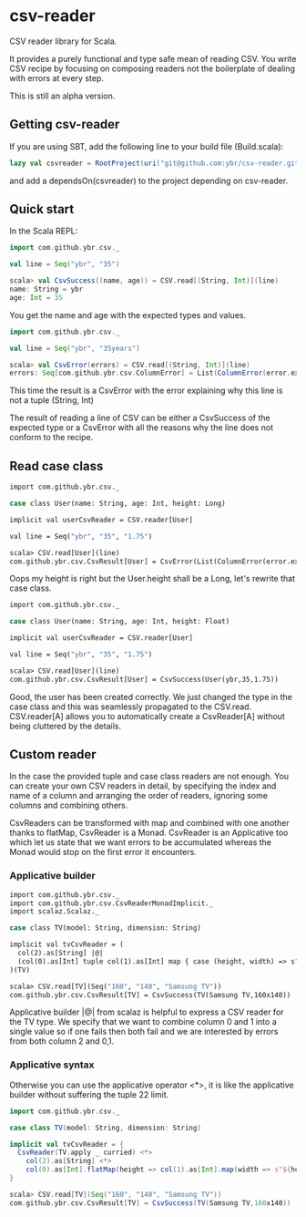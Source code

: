 # csv-reader

CSV reader library for Scala.

It provides a purely functional and type safe mean of reading CSV. You write CSV recipe by focusing on composing readers not the boilerplate of dealing with errors at every step.

This is still an alpha version.

## Getting csv-reader

If you are using SBT, add the following line to your build file (Build.scala):

```scala
lazy val csvreader = RootProject(uri("git@github.com:ybr/csv-reader.git#develop"))
```

and add a dependsOn(csvreader) to the project depending on csv-reader.

## Quick start

In the Scala REPL:

```scala
import com.github.ybr.csv._

val line = Seq("ybr", "35")

scala> val CsvSuccess((name, age)) = CSV.read[(String, Int)](line)
name: String = ybr
age: Int = 35
```

You get the name and age with the expected types and values.

```scala
import com.github.ybr.csv._

val line = Seq("ybr", "35years")

scala> val CsvError(errors) = CSV.read[(String, Int)](line)
errors: Seq[com.github.ybr.csv.ColumnError] = List(ColumnError(error.expected.int,Map(index -> 1, content -> 35years)))
```

This time the result is a CsvError with the error explaining why this line is not a tuple (String, Int)

The result of reading a line of CSV can be either a CsvSuccess of the expected type
or a CsvError with all the reasons why the line does not conform to the recipe.

## Read case class

```bash
import com.github.ybr.csv._

case class User(name: String, age: Int, height: Long)

implicit val userCsvReader = CSV.reader[User]

val line = Seq("ybr", "35", "1.75")

scala> CSV.read[User](line)
com.github.ybr.csv.CsvResult[User] = CsvError(List(ColumnError(error.expected.long,Map(index -> 2, content -> 1.75, name -> height))))
```

Oops my height is right but the User.height shall be a Long, let's rewrite that case class.

```bash
import com.github.ybr.csv._

case class User(name: String, age: Int, height: Float)

implicit val userCsvReader = CSV.reader[User]

val line = Seq("ybr", "35", "1.75")

scala> CSV.read[User](line)
com.github.ybr.csv.CsvResult[User] = CsvSuccess(User(ybr,35,1.75))
```

Good, the user has been created correctly. We just changed the type in the case class and this was seamlessly propagated to the CSV.read.
CSV.reader[A] allows you to automatically create a CsvReader[A] without being cluttered by the details.

## Custom reader

In the case the provided tuple and case class readers are not enough.
You can create your own CSV readers in detail, by specifying the index and name of a column and arranging the order of readers,
ignoring some columns and combining others.

CsvReaders can be transformed with map and combined with one another thanks to flatMap, CsvReader is a Monad.
CsvReader is an Applicative too which let us state that we want errors to be accumulated whereas the Monad would
stop on the first error it encounters.

### Applicative builder

```bash
import com.github.ybr.csv._
import com.github.ybr.csv.CsvReaderMonadImplicit._
import scalaz.Scalaz._

case class TV(model: String, dimension: String)

implicit val tvCsvReader = (
  col(2).as[String] |@|
  (col(0).as[Int] tuple col(1).as[Int] map { case (height, width) => s"${height}x${width}" })
)(TV)

scala> CSV.read[TV](Seq("160", "140", "Samsung TV"))
com.github.ybr.csv.CsvResult[TV] = CsvSuccess(TV(Samsung TV,160x140))
```

Applicative builder |@| from scalaz is helpful to express a CSV reader for the TV type.
We specify that we want to combine column 0 and 1 into a single value so if one fails then both fail and we are interested by errors from both column 2 and 0,1.

### Applicative syntax

Otherwise you can use the applicative operator <*>, it is like the applicative builder without suffering the tuple 22 limit.

```scala
import com.github.ybr.csv._

case class TV(model: String, dimension: String)

implicit val tvCsvReader = {
  CsvReader(TV.apply _ curried) <*>
    col(2).as[String] <*>
    col(0).as[Int].flatMap(height => col(1).as[Int].map(width => s"${height}x${width}"))
}

scala> CSV.read[TV](Seq("160", "140", "Samsung TV"))
com.github.ybr.csv.CsvResult[TV] = CsvSuccess(TV(Samsung TV,160x140))
```